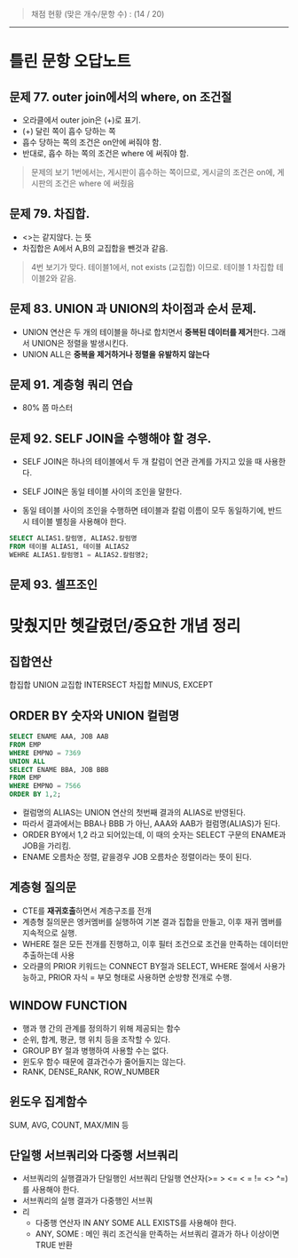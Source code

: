 > 채점 현황 (맞은 개수/문항 수) : (14 / 20)

<hr/>

# 틀린 문항 오답노트

## 문제 77. outer join에서의 where, on 조건절
- 오라클에서 outer join은 (+)로 표기.
- (+) 달린 쪽이 흡수 당하는 쪽
- 흡수 당하는 쪽의 조건은 on안에 써줘야 함.
- 반대로, 흡수 하는 쪽의 조건은 where 에 써줘야 함.

> 문제의 보기 1번에서는, 게시판이 흡수하는 쪽이므로, 게시글의 조건은 on에, 게시판의 조건은 where 에 써줬음

## 문제 79. 차집합.
- <>는 같지않다. 는 뜻
- 차집합은 A에서 A,B의 교집합을 뺀것과 같음.
> 4번 보기가 맞다. 테이블1에서, not exists (교집합) 이므로.
테이블 1 차집합 테이블2와 같음.

## 문제 83. UNION 과 UNION의 차이점과 순서 문제.
- UNION 연산은 두 개의 테이블을 하나로 합치면서 **중복된 데이터를 제거**한다. 그래서 UNION은 정렬을 발생시킨다. 
- UNION ALL은 **중복을 제거하거나 정렬을 유발하지 않는다**

## 문제 91. 계층형 쿼리 연습
- 80% 쯤 마스터

## 문제 92. SELF JOIN을 수행해야 할 경우.
- SELF JOIN은 하나의 테이블에서 두 개 칼럼이 연관 관계를 가지고 있을 때 사용한다.

- SELF JOIN은 동일 테이블 사이의 조인을 말한다.
- 동일 테이블 사이의 조인을 수행하면 테이블과 칼럼 이름이 모두 동일하기에, 반드시 테이블 별칭을 사용해야 한다.

```SQL
SELECT ALIAS1.칼럼명, ALIAS2.칼럼명
FROM 테이블 ALIAS1, 테이블 ALIAS2
WEHRE ALIAS1.칼럼명1 = ALIAS2.칼럼명2;
```

## 문제 93. 셀프조인


# 맞췄지만 헷갈렸던/중요한 개념 정리
## 집합연산
합집합 UNION
교집합 INTERSECT
차집합 MINUS, EXCEPT


## ORDER BY 숫자와 UNION 컬럼명
```sql
SELECT ENAME AAA, JOB AAB
FROM EMP
WHERE EMPNO = 7369
UNION ALL
SELECT ENAME BBA, JOB BBB
FROM EMP
WHERE EMPNO = 7566
ORDER BY 1,2;
```

- 컬럼명의 ALIAS는 UNION 연산의 첫번째 결과의 ALIAS로 반영된다.
- 따라서 결과에서는 BBA나 BBB 가 아닌, AAA와 AAB가 컬럼명(ALIAS)가 된다.
- ORDER BY에서 1,2 라고 되어있는데, 이 때의 숫자는 SELECT 구문의 ENAME과 JOB을 가리킴.
- ENAME 오름차순 정렬, 같을경우 JOB 오름차순 정렬이라는 뜻이 된다.

## 계층형 질의문
- CTE를 **재귀호출**하면서 계층구조를 전개
- 계층형 질의문은 엥커멤버를 실행하여 기본 결과 집합을 만들고, 이후 재귀 멤버를 지속적으로 실행.
- WHERE 절은 모든 전개를 진행하고, 이후 필터 조건으로 조건을 만족하는 데이터만 추출하는데 사용
- 오라클의 PRIOR 키워드는 CONNECT BY절과 SELECT, WHERE 절에서 사용가능하고, PRIOR 자식 = 부모 형태로 사용하면 순방향 전개로 수행. 

## WINDOW FUNCTION
- 행과 행 간의 관계를 정의하기 위해 제공되는 함수
- 순위, 합계, 평균, 행 위치 등을 조작할 수 있다.
- GROUP BY 절과 병행하여 사용할 수는 없다.
- 윈도우 함수 때문에 결과건수가 줄어들지는 않는다.
- RANK, DENSE_RANK, ROW_NUMBER

##  윈도우 집계함수
SUM, AVG, COUNT, MAX/MIN 등

## 단일행 서브쿼리와 다중행 서브쿼리
- 서브쿼리의 실행결과가 단일행인 서브쿼리
    단일행 연산자(>= > <= < = != <> ^=)를 사용해야 한다.
- 서브쿼리의 실행 결과가 다중행인 서브쿼
- 리
  - 다중행 연산자 IN ANY SOME ALL EXISTS를 사용해야 한다.
  - ANY, SOME : 메인 쿼리 조건식을 만족하는 서브쿼리 결과가 하나 이상이면 TRUE 반환